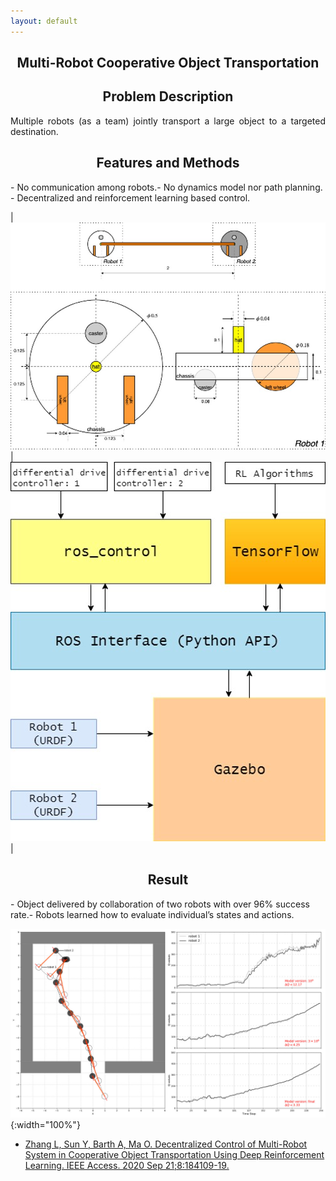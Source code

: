 ```yaml
---
layout: default
---
```

<h2 align="center"><b>Multi-Robot Cooperative Object Transportation</b></h2>

<h2 align="center">Problem Description</h2>
<p align="justify">
Multiple robots (as a team) jointly transport a large object to a targeted destination. 
</p>

<h2 align="center">Features and Methods</h2>
- No communication among robots.​
- No dynamics model nor path planning.​
- Decentralized and reinforcement learning based control.

|![](/images/projects/collaborative_transportation/dynamic_model.jpg "Dynamic Model")|![](/images/projects/collaborative_transportation/simulation_interface.jpg "Simulation Interface")|

<h2 align="center">Result</h2>
- Object delivered by collaboration of two robots with over 96% success rate.​
- Robots learned how to evaluate individual’s states and actions.

![](/images/projects/collaborative_transportation/simulation_result.jpg "Simulation Result"){:width="100%"}
- [Zhang L, Sun Y, Barth A, Ma O. Decentralized Control of Multi-Robot System in Cooperative Object Transportation Using Deep Reinforcement Learning. IEEE Access. 2020 Sep 21;8:184109-19.](https://ieeexplore.ieee.org/abstract/document/9201368)

